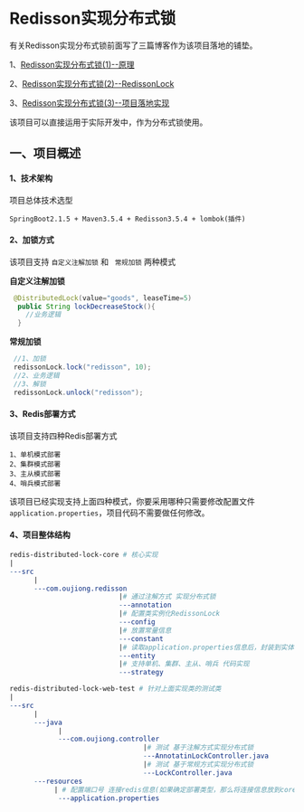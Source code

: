 # Redisson实现分布式锁

有关Redisson实现分布式锁前面写了三篇博客作为该项目落地的铺垫。

1、[Redisson实现分布式锁(1)--原理](https://www.cnblogs.com/qdhxhz/p/11046905.html) 

2、[Redisson实现分布式锁(2)--RedissonLock](https://www.cnblogs.com/qdhxhz/p/11055426.html) 

3、[Redisson实现分布式锁(3)--项目落地实现](https://www.cnblogs.com/qdhxhz/p/11059200.html) 

该项目可以直接运用于实际开发中，作为分布式锁使用。


## 一、项目概述

#### 1、技术架构

项目总体技术选型

```
SpringBoot2.1.5 + Maven3.5.4 + Redisson3.5.4 + lombok(插件)
```

#### 2、加锁方式

该项目支持 `自定义注解加锁` 和 ` 常规加锁` 两种模式

**自定义注解加锁**

```java
 @DistributedLock(value="goods", leaseTime=5)
  public String lockDecreaseStock(){
    //业务逻辑
  }
```

**常规加锁**

```java
 //1、加锁
 redissonLock.lock("redisson", 10);
 //2、业务逻辑
 //3、解锁
 redissonLock.unlock("redisson");
```

#### 3、Redis部署方式

该项目支持四种Redis部署方式

```
1、单机模式部署
2、集群模式部署
3、主从模式部署
4、哨兵模式部署
```

该项目已经实现支持上面四种模式，你要采用哪种只需要修改配置文件`application.properties`，项目代码不需要做任何修改。

#### 4、项目整体结构

```makefile
redis-distributed-lock-core # 核心实现
|
---src
      |
      ---com.oujiong.redisson
                           |# 通过注解方式 实现分布式锁
                           ---annotation
                           |# 配置类实例化RedissonLock
                           ---config
                           |# 放置常量信息
                           ---constant
                           |# 读取application.properties信息后，封装到实体
                           ---entity    
                           |# 支持单机、集群、主从、哨兵 代码实现
                           ---strategy

redis-distributed-lock-web-test # 针对上面实现类的测试类
|
---src
      |
      ---java
            |
            ---com.oujiong.controller
                                 |# 测试 基于注解方式实现分布式锁
                                 ---AnnotatinLockController.java
                                 |# 测试 基于常规方式实现分布式锁
                                 ---LockController.java
      ---resources                
           | # 配置端口号 连接redis信息(如果确定部署类型，那么将连接信息放到core项目中)
            ---application.properties
```

<br>



